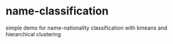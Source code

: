 # name-classification
simple demo for name-nationality classification with kmeans and hierarchical clustering

